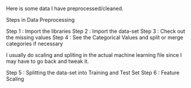 Here is some data I have preprocessed/cleaned.

Steps in Data Preprocessing

Step 1 : Import the libraries
Step 2 : Import the data-set
Step 3 : Check out the missing values
Step 4 : See the Categorical Values and split or merge categories if necessary

I usually do scaling and spliting in the actual machine learning file since I may have to go
back and tweak it.

Step 5 : Splitting the data-set into Training and Test Set
Step 6 : Feature Scaling
